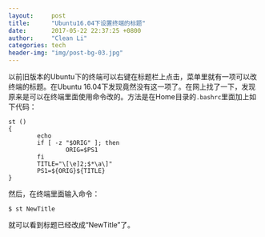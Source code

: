 ```yaml
---
layout:     post
title:      "Ubuntu16.04下设置终端的标题"
date:       2017-05-22 22:37:25 +0800
author:     "Clean Li"
categories: tech
header-img: "img/post-bg-03.jpg"
---
```


以前旧版本的Ubuntu下的终端可以右键在标题栏上点击，菜单里就有一项可以改终端的标题。在Ubuntu 16.04下发现竟然没有这一项了。在网上找了一下，发现原来是可以在终端里面使用命令改的。方法是在Home目录的`.bashrc`里面加上如下代码：
```shell
st ()
{
        echo
        if [ -z "$ORIG" ]; then
                ORIG=$PS1
        fi
        TITLE="\[\e]2;$*\a\]"
        PS1=${ORIG}${TITLE}
}
```
然后，在终端里面输入命令：
```console
$ st NewTitle
```
就可以看到标题已经改成“NewTitle”了。
